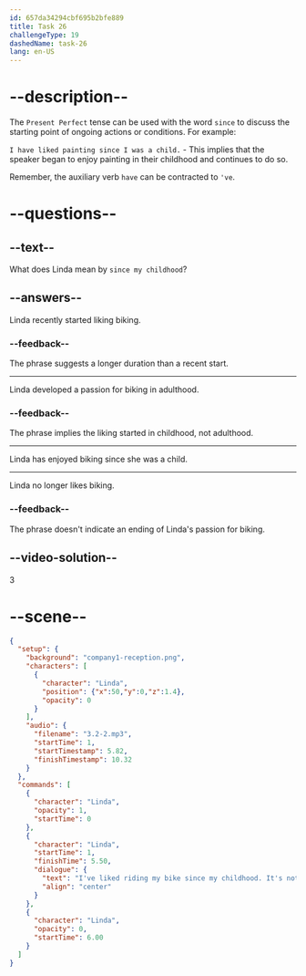 ```yaml
---
id: 657da34294cbf695b2bfe889
title: Task 26
challengeType: 19
dashedName: task-26
lang: en-US
---
```


<!-- (Audio) Linda: I've liked riding my bike since my childhood. It's not just a hobby. It's a way of life for me. -->

# --description--

The `Present Perfect` tense can be used with the word `since` to discuss the starting point of ongoing actions or conditions. For example:

`I have liked painting since I was a child.` - This implies that the speaker began to enjoy painting in their childhood and continues to do so.

Remember, the auxiliary verb `have` can be contracted to `'ve`.

# --questions--

## --text--

What does Linda mean by `since my childhood`?

## --answers--

Linda recently started liking biking.

### --feedback--

The phrase suggests a longer duration than a recent start.

---

Linda developed a passion for biking in adulthood.

### --feedback--

The phrase implies the liking started in childhood, not adulthood.

---

Linda has enjoyed biking since she was a child.

---

Linda no longer likes biking.

### --feedback--

The phrase doesn't indicate an ending of Linda's passion for biking.

## --video-solution--

3

# --scene--

```json
{
  "setup": {
    "background": "company1-reception.png",
    "characters": [
      {
        "character": "Linda",
        "position": {"x":50,"y":0,"z":1.4},
        "opacity": 0
      }
    ],
    "audio": {
      "filename": "3.2-2.mp3",
      "startTime": 1,
      "startTimestamp": 5.82,
      "finishTimestamp": 10.32
    }
  },
  "commands": [
    {
      "character": "Linda",
      "opacity": 1,
      "startTime": 0
    },
    {
      "character": "Linda",
      "startTime": 1,
      "finishTime": 5.50,
      "dialogue": {
        "text": "I've liked riding my bike since my childhood. It's not just a hobby. It's a way of life for me.",
        "align": "center"
      }
    },
    {
      "character": "Linda",
      "opacity": 0,
      "startTime": 6.00
    }
  ]
}
```
